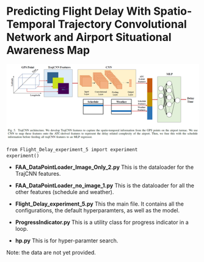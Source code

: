# Predicting Flight Delay With Spatio-Temporal Trajectory Convolutional Network and Airport Situational Awareness Map

<p align="center">
  <img src=./trajcnn_arch.PNG>
</p>

```{python}
from Flight_Delay_experiment_5 import experiment
experiment()
```

* **FAA_DataPointLoader_Image_Only_2.py**
This is the dataloader for the TrajCNN features.

* **FAA_DataPointLoader_no_image_1.py**
This is the dataloader for all the other features (schedule and weather).

* **Flight_Delay_experiment_5.py**
This the main file. It contains all the configurations, the default hyperparamters, as well as the model.

* **ProgressIndicator.py**
This is a utility class for progress indicator in a loop.

* **hp.py**
This is for hyper-paramter search.

Note: the data are not yet provided.
